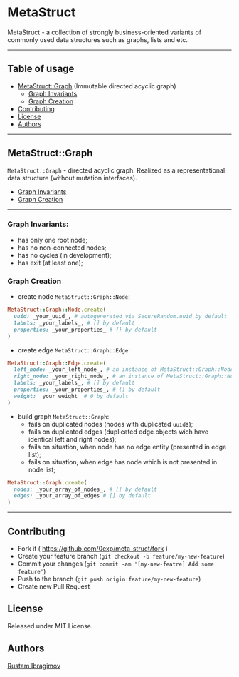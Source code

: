# MetaStruct

MetaStruct - a collection of strongly business-oriented variants of commonly used data structures such as graphs, lists and etc.

---

## Table of usage

- [MetaStruct::Graph](#metastructgraph) (Immutable directed acyclic graph)
  - [Graph Invariants](#graph-invariants)
  - [Graph Creation](#graph-creation)
- [Contributing](#contributing)
- [License](#license)
- [Authors](#authors)

---

## MetaStruct::Graph

`MetaStruct::Graph` - directed acyclic graph. Realized as a representational data structure (without mutation interfaces).

- [Graph Invariants](#graph-invariants)
- [Graph Creation](#graph-creation)

---

### Graph Invariants:

- has only one root node;
- has no non-connected nodes;
- has no cycles (in development);
- has exit (at least one);

### Graph Creation

- create node `MetaStruct::Graph::Node`:

```ruby
MetaStruct::Graph::Node.create(
  uuid: _your_uuid_, # autogenerated via SecureRandom.uuid by default
  labels: _your_labels_, # [] by default
  properties: _your_properties_ # {} by default
)
```

- create edge `MetaStruct::Graph::Edge`:

```ruby
MetaStruct::Graph::Edge.create(
  left_node: _your_left_node_, # an instance of MetaStruct::Graph::Node
  right_node: _your_right_node_, # an instance of MetaStruct::Graph::Node
  labels: _your_labels_, # [] by default
  properties: _your_properties_, # {} by default
  weight: _your_weight_ # 0 by default
)
```

- build graph `MetaStruct::Graph`:
  - fails on duplicated nodes (nodes with duplicated `uuid`s);
  - fails on duplicated edges (duplicated edge objects wich have identical left and right nodes);
  - fails on situation, when node has no edge entity (presented in edge list);
  - fails on situation, when edge has node which is not presented in node list;

```ruby
MetaStruct::Graph.create(
  nodes: _your_array_of_nodes_, # [] by default
  edges: _your_array_of_edges # [] by default
)
```

---

## Contributing

- Fork it ( https://github.com/0exp/meta_struct/fork )
- Create your feature branch (`git checkout -b feature/my-new-feature`)
- Commit your changes (`git commit -am '[my-new-featre] Add some feature'`)
- Push to the branch (`git push origin feature/my-new-feature`)
- Create new Pull Request

## License

Released under MIT License.

## Authors

[Rustam Ibragimov](https://github.com/0exp)

